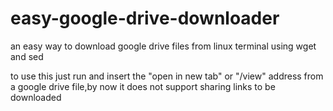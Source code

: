 # easy-google-drive-downloader
an easy way to download google drive files from linux terminal using wget and sed

to use this just run and insert the "open in new tab" or "/view" address from a google drive file,by now it does not support sharing links to be downloaded
